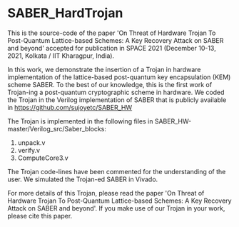 # SABER_HardTrojan

This is the source-code of the paper 'On Threat of Hardware Trojan To Post-Quantum Lattice-based Schemes: A Key Recovery Attack on SABER and beyond' accepted for publication in SPACE 2021 (December 10-13, 2021, Kolkata / IIT Kharagpur, India). 

In this work, we demonstrate the insertion of a Trojan in hardware implementation of the lattice-based post-quantum key encapsulation (KEM) scheme SABER. To the best of our knowledge, this is the first work of Trojan-ing a post-quantum cryptographic scheme in hardware. We coded the Trojan in the Verilog implementation of SABER that is publicly available in https://github.com/sujoyetc/SABER_HW 

The Trojan is implemented in the following files in SABER_HW-master/Verilog_src/Saber_blocks:
1. unpack.v
2. verify.v
3. ComputeCore3.v

The Trojan code-lines have been commented for the understanding of the user. We simulated the Trojan-ed SABER in Vivado.

For more details of this Trojan, please read the paper 'On Threat of Hardware Trojan To Post-Quantum Lattice-based Schemes: A Key Recovery Attack on SABER and beyond'. If you make use of our Trojan in your work, please cite this paper.



